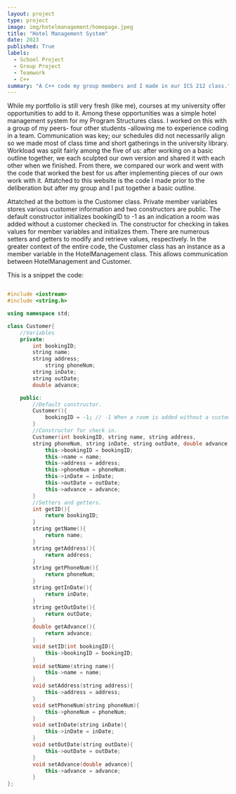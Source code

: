 ```yaml
---
layout: project
type: project
image: img/hotelmanagement/homepage.jpeg
title: "Hotel Management System"
date: 2023
published: True
labels:
  - School Project
  - Group Project
  - Teamwork
  - C++
summary: "A C++ code my group members and I made in our ICS 212 class."
---
```

	
While my portfolio is still very fresh (like me), courses at my university offer opportunities to add to it. Among these opportunities was a simple hotel management system for my Program Structures class. I worked on this with a group of my peers- four other students -allowing me to experience coding in a team. Communication was key; our schedules did not necessarily align so we made most of class time and short gatherings in the university library. Workload was split fairly among the five of us: after working on a basic outline together, we each sculpted our own version and shared it with each other when we finished. From there, we compared our work and went with the code that worked the best for us after implementing pieces of our own work with it. Attatched to this website is the code I made prior to the deliberation but after my group and I put together a basic outline.

Attatched at the bottom is the Customer class. Private member variables stores various customer information and two constructors are public. The default constructor initializes bookingID to -1 as an indication a room was added without a customer checked in. The constructor for checking in takes values for member variables and initializes them. There are numerous setters and getters to modify and retrieve values, respectively. In the greater context of the entire code, the Customer class has an instance as a member variable in the HotelManagement class. This allows communication between HotelManagement and Customer. 

This is a snippet the code:

```cpp

#include <iostream>
#include <string.h>

using namespace std;

class Customer{
    //Variables
	private: 
		int bookingID;
		string name;
		string address;
        	string phoneNum;
		string inDate;
		string outDate;
		double advance;

    public:
        //Default constructor. 
		Customer(){
			bookingID = -1; // -1 When a room is added without a customer checked in. 
		}
        //Constructor for check in. 
		Customer(int bookingID, string name, string address, 
		string phoneNum, string inDate, string outDate, double advance){
			this->bookingID = bookingID;
			this->name = name;
			this->address = address;
			this->phoneNum = phoneNum;
			this->inDate = inDate;
			this->outDate = outDate;
			this->advance = advance;
		}
        //Setters and getters.
		int getID(){
			return bookingID;
		}
		string getName(){
			return name;
		}
		string getAddress(){
			return address;
		}
		string getPhoneNum(){
			return phoneNum;
		}
		string getInDate(){
			return inDate;
		}
		string getOutDate(){
			return outDate;
		}
		double getAdvance(){
			return advance;
		}
		void setID(int bookingID){
			this->bookingID = bookingID;
		}
		void setName(string name){
			this->name = name;
		}
		void setAddress(string address){
			this->address = address;
		}
		void setPhoneNum(string phoneNum){
			this->phoneNum = phoneNum;
		}
		void setInDate(string inDate){
			this->inDate = inDate;
		}
		void setOutDate(string outDate){
			this->outDate = outDate;
		}
		void setAdvance(double advance){
			this->advance = advance;
		}
};
